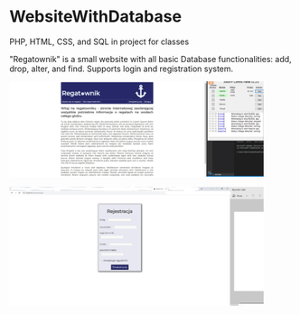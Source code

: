 # WebsiteWithDatabase
PHP, HTML, CSS, and SQL in project for classes

"Regatownik" is a small website with all basic Database functionalities: add, drop, alter, and find. Supports login and registration system.


<img
  src="/ScreenShots/main.jpg"
  alt="Alt text"
  title="Optional title"
  style="display: inline-block; margin: 0 auto; width: 450px">
  

  
<img
  src="/ScreenShots/rejestracja.jpg"
  alt="Alt text"
  title="Optional title"
  style="display: inline-block; margin: 0 auto; width: 450px">
